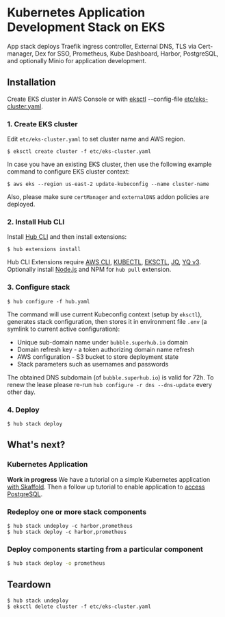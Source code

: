 # Kubernetes Application Development Stack on EKS

App stack deploys Traefik ingress controller, External DNS, TLS via Cert-manager, Dex for SSO, Prometheus, Kube Dashboard, Harbor, PostgreSQL, and optionally Minio for application development.


## Installation

Create EKS cluster in AWS Console or with [eksctl](https://docs.aws.amazon.com/eks/latest/userguide/eksctl.html) --config-file [etc/eks-cluster.yaml](etc/eks-cluster.yaml).

### 1. Create EKS cluster

Edit `etc/eks-cluster.yaml` to set cluster name and AWS region.

```
$ eksctl create cluster -f etc/eks-cluster.yaml
```

In case you have an existing EKS cluster, then use the following example command to configure EKS cluster context:

```
$ aws eks --region us-east-2 update-kubeconfig --name cluster-name
```

Also, please make sure `certManager` and `externalDNS` addon policies are deployed.

### 2. Install Hub CLI

Install [Hub CLI](https://docs.agilestacks.com/article/zrban5vpb5-install-toolbox#hub_cli) and then install extensions:

```
$ hub extensions install
```

Hub CLI Extensions require [AWS CLI](https://aws.amazon.com/cli/), [KUBECTL](https://kubernetes.io/docs/reference/kubectl/overview/), [EKSCTL](https://eksctl.io), [JQ](https://stedolan.github.io/jq/), [YQ v3](https://github.com/mikefarah/yq). Optionally install [Node.js](https://nodejs.org) and NPM for `hub pull` extension.

### 3. Configure stack

```
$ hub configure -f hub.yaml
```

The command will use current Kubeconfig context (setup by `eksctl`), generates stack configuration, then stores it in environment file `.env` (a symlink to current active configuration):

* Unique sub-domain name under `bubble.superhub.io` domain
* Domain refresh key - a token authorizing domain name refresh
* AWS configuration - S3 bucket to store deployment state
* Stack parameters such as usernames and passwords

The obtained DNS subdomain (of `bubble.superhub.io`) is valid for 72h. To renew the lease please re-run `hub configure -r dns --dns-update` every other day.

### 4. Deploy

```
$ hub stack deploy
```


## What's next?

### Kubernetes Application

**Work in progress** We have a tutorial on a simple Kubernetes application [with Skaffold](https://docs.agilestacks.com/article/4b2q2dcof9-development-workflow-on-kubernetes-with-skaffold). Then a follow up tutorial to enable application to [access PostgreSQL](https://docs.agilestacks.com/article/j4cysq9ka5-201-python-efficient-development-for-kubernetes-enable-database).


### Redeploy one or more stack components

```
$ hub stack undeploy -c harbor,prometheus
$ hub stack deploy -c harbor,prometheus
```

### Deploy components starting from a particular component

```bash
$ hub stack deploy -o prometheus
```

## Teardown

```
$ hub stack undeploy
$ eksctl delete cluster -f etc/eks-cluster.yaml
```

